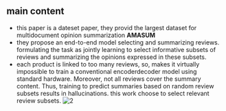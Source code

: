 main content
----------
- this paper is a dateset paper, they provid the largest dataset for multidocument opinion summarization **AMASUM**
- they propose an end-to-end model selecting and summarizing reviews.  formulating  the task as jointly learning to select informative subsets of 
  reviews and summarizing the opinions expressed in these subsets.
- each product is linked to too many reviews, so, makes it virtually impossible to train a conventional encoderdecoder model using standard hardware. Moreover,
  not all reviews cover the summary content. Thus, training to predict summaries based on random review subsets results in hallucinations. this work choose to
  select relevant review subsets.
  ![2](https://user-images.githubusercontent.com/56755928/156166577-d4e3d5c5-ff8d-42eb-b718-58aadf5f6d5b.jpg)

  

